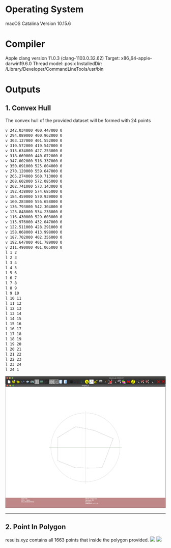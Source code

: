# Operating System
macOS Catalina Version 10.15.6

# Compiler
Apple clang version 11.0.3 (clang-1103.0.32.62)
Target: x86_64-apple-darwin19.6.0
Thread model: posix
InstalledDir: /Library/Developer/CommandLineTools/usr/bin

# Outputs
## 1. Convex Hull

The convex hull of the provided dataset will be formed with 24 points
```
v 242.034000 400.447000 0
v 294.089000 400.962000 0
v 303.127000 401.552000 0
v 310.572000 419.547000 0
v 313.634000 427.253000 0
v 318.669000 440.072000 0
v 347.002000 516.337000 0
v 350.091000 525.004000 0
v 270.120000 559.647000 0
v 265.274000 560.713000 0
v 208.602000 572.085000 0
v 202.741000 573.143000 0
v 192.438000 574.685000 0
v 184.459000 570.939000 0
v 160.283000 556.658000 0
v 136.793000 542.304000 0
v 123.848000 534.238000 0
v 116.430000 529.603000 0
v 115.976000 432.047000 0
v 122.511000 428.291000 0
v 158.068000 413.998000 0
v 187.702000 402.356000 0
v 192.647000 401.789000 0
v 211.490000 401.065000 0
l 1 2
l 2 3
l 3 4
l 4 5
l 5 6
l 6 7
l 7 8
l 8 9
l 9 10
l 10 11
l 11 12
l 12 13
l 13 14
l 14 15
l 15 16
l 16 17
l 17 18
l 18 19
l 19 20
l 20 21
l 21 22
l 22 23
l 23 24
l 24 1
```

![](img/hull.png?raw=true)

---

## 2. Point In Polygon

results.xyz contains all 1663 points that inside the polygon provided.
![](img/inside_2.png?raw=true)
![](img/inside_1.png?raw=true)